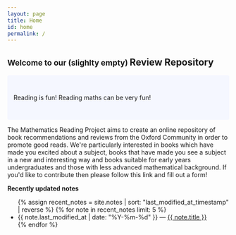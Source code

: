 ```yaml
---
layout: page
title: Home
id: home
permalink: /
---
```


## <small> Welcome to our (slighlty empty) </small> __Review Repository__ 

<p style="padding: 3em 1em; background: #f5f7ff; border-radius: 4px;">
  Reading is fun! Reading maths can be very fun!

  The Mathematics Reading Project aims to create an online repository of book recommendations and reviews from the Oxford Community in order to promote good reads. We're particularly interested in books which have made you excited about a subject, books that have made you see a subject in a new and interesting way and books suitable for early years undergraduates and those with less advanced mathematical background. If you'd like to contribute then please follow this link and fill out a form! 
</p>




<strong>Recently updated notes</strong>

<ul>
  {% assign recent_notes = site.notes | sort: "last_modified_at_timestamp" | reverse %}
  {% for note in recent_notes limit: 5 %}
    <li>
      {{ note.last_modified_at | date: "%Y-%m-%d" }} — <a class="internal-link" href="{{ site.baseurl }}{{ note.url }}">{{ note.title }}</a>
    </li>
  {% endfor %}
</ul>

<style>
  .wrapper {
    max-width: 46em;
  }
</style>
